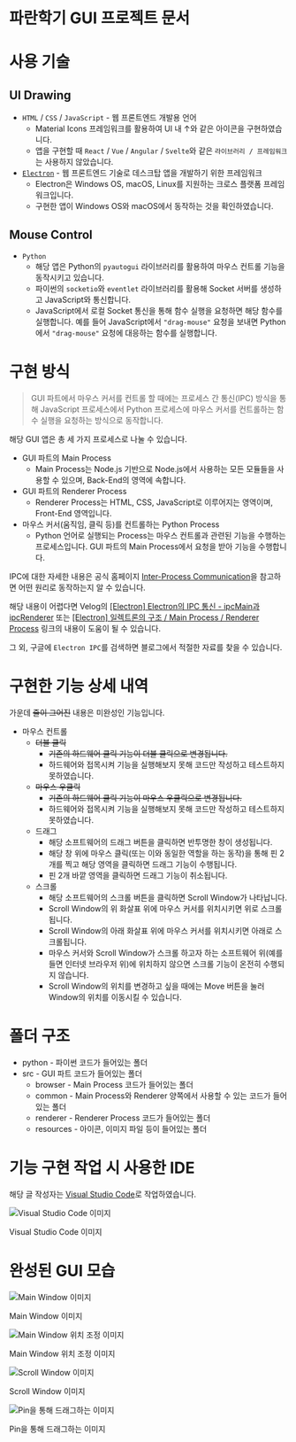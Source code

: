 # 파란학기 GUI 프로젝트 문서

# 사용 기술

## UI Drawing

- `HTML` / `CSS` / `JavaScript` - 웹 프론트엔드 개발용 언어
    - Material Icons 프레임워크를 활용하여 UI 내 ↑와 같은 아이콘을 구현하였습니다.
    - 앱을 구현할 때 `React` / `Vue` / `Angular` / `Svelte`와 같은 `라이브러리 / 프레임워크`는 사용하지 않았습니다.
- [`Electron`](https://www.electronjs.org) - 웹 프론트엔드 기술로 데스크탑 앱을 개발하기 위한 프레임워크
    - Electron은 Windows OS, macOS, Linux를 지원하는 크로스 플랫폼 프레임워크입니다.
    - 구현한 앱이 Windows OS와 macOS에서 동작하는 것을 확인하였습니다.

## Mouse Control

- `Python`
    - 해당 앱은 Python의 `pyautogui` 라이브러리를 활용하여 마우스 컨트롤 기능을 동작시키고 있습니다.
    - 파이썬의 `socketio`와 `eventlet` 라이브러리를 활용해 Socket 서버를 생성하고 JavaScript와 통신합니다.
    - JavaScript에서 로컬 Socket 통신을 통해 함수 실행을 요청하면 해당 함수를 실행합니다. 예를 들어 JavaScript에서 `"drag-mouse"` 요청을 보내면 Python에서 `"drag-mouse"` 요청에 대응하는 함수를 실행합니다.

# 구현 방식

> GUI 파트에서 마우스 커서를 컨트롤 할 때에는 프로세스 간 통신(IPC) 방식을 통해 JavaScript 프로세스에서 Python 프로세스에 마우스 커서를 컨트롤하는 함수 실행을 요청하는 방식으로 동작합니다.

해당 GUI 앱은 총 세 가지 프로세스로 나눌 수 있습니다.

- GUI 파트의 Main Process
    - Main Process는 Node.js 기반으로 Node.js에서 사용하는 모든 모듈들을 사용할 수 있으며, Back-End의 영역에 속합니다.
- GUI 파트의 Renderer Process
    - Renderer Process는 HTML, CSS, JavaScript로 이루어지는 영역이며, Front-End 영역입니다.
- 마우스 커서(움직임, 클릭 등)를 컨트롤하는 Python Process
    - Python 언어로 실행되는 Process는 마우스 컨트롤과 관련된 기능을 수행하는 프로세스입니다. GUI 파트의 Main Process에서 요청을 받아 기능을 수행합니다.

IPC에 대한 자세한 내용은 공식 홈페이지 [Inter-Process Communication](https://www.electronjs.org/docs/latest/tutorial/ipc)을 참고하면 어떤 원리로 동작하는지 알 수 있습니다.

해당 내용이 어렵다면 Velog의 [[Electron] Electron의 IPC 통신 - ipcMain과 ipcRenderer](https://velog.io/@minidoo/Electron-Electron%EC%9D%98-IPC-%ED%86%B5%EC%8B%A0-ipcMain%EA%B3%BC-ipcRenderer) 또는 [[Electron] 일렉트론의 구조 / Main Process / Renderer Process](https://lifeinprogram.tistory.com/4) 링크의 내용이 도움이 될 수 있습니다.

그 외, 구글에 `Electron IPC`를 검색하면 블로그에서 적절한 자료를 찾을 수 있습니다.

# 구현한 기능 상세 내역

가운데 ~~줄이 그어진~~ 내용은 미완성인 기능입니다.

- 마우스 컨트롤
    - ~~더블 클릭~~
        - ~~기존의 하드웨어 클릭 기능이 더블 클릭으로 변경됩니다.~~
        - 하드웨어와 접목시켜 기능을 실행해보지 못해 코드만 작성하고 테스트하지 못하였습니다.
    - ~~마우스 우클릭~~
        - ~~기존의 하드웨어 클릭 기능이 마우스 우클릭으로 변경됩니다.~~
        - 하드웨어와 접목시켜 기능을 실행해보지 못해 코드만 작성하고 테스트하지 못하였습니다.
    - 드래그
        - 해당 소프트웨어의 드래그 버튼을 클릭하면 반투명한 창이 생성됩니다.
        - 해당 창 위에 마우스 클릭(또는 이와 동일한 역할을 하는 동작)을 통해 핀 2개를 찍고 해당 영역을 클릭하면 드래그 기능이 수행됩니다.
        - 핀 2개 바깥 영역을 클릭하면 드래그 기능이 취소됩니다.
    - 스크롤
        - 해당 소프트웨어의 스크롤 버튼을 클릭하면 Scroll Window가 나타납니다.
        - Scroll Window의 위 화살표 위에 마우스 커서를 위치시키면 위로 스크롤됩니다.
        - Scroll Window의 아래 화살표 위에 마우스 커서를 위치시키면 아래로 스크롤됩니다.
        - 마우스 커서와 Scroll Window가 스크롤 하고자 하는 소프트웨어 위(예를 들면 인터넷 브라우저 위)에 위치하지 않으면 스크롤 기능이 온전히 수행되지 않습니다.
        - Scroll Window의 위치를 변경하고 싶을 때에는 Move 버튼을 눌러 Window의 위치를 이동시킬 수 있습니다.

# 폴더 구조

- python - 파이썬 코드가 들어있는 폴더
- src - GUI 파트 코드가 들어있는 폴더
    - browser - Main Process 코드가 들어있는 폴더
    - common - Main Process와 Renderer 양쪽에서 사용할 수 있는 코드가 들어있는 폴더
    - renderer - Renderer Process 코드가 들어있는 폴더
    - resources - 아이콘, 이미지 파일 등이 들어있는 폴더

# 기능 구현 작업 시 사용한 IDE

해당 글 작성자는 [Visual Studio Code](https://code.visualstudio.com)로 작업하였습니다.

![Visual Studio Code 이미지](VSCode.png)

Visual Studio Code 이미지

# 완성된 GUI 모습

![Main Window 이미지](main_window.png)

Main Window 이미지

![Main Window 위치 조정 이미지](main_window_move.png)

Main Window 위치 조정 이미지

![Scroll Window 이미지](scroll_window.png)

Scroll Window 이미지

![Pin을 통해 드래그하는 이미지](pin_window.png)

Pin을 통해 드래그하는 이미지
